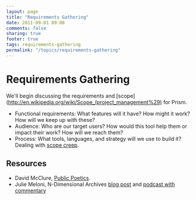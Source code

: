 ```yaml
---
layout: page
title: "Requirements Gathering"
date: 2011-09-01 09:08
comments: false
sharing: true
footer: true
tags: requirements-gathering
permalink: "/topics/requirements-gathering"
---
```

# Requirements Gathering

We'll begin discussing the requirements and [scope](http://en.wikipedia.org/wiki/Scope_(project_management%29) for Prism.

* Functional requirements: What features will it have? How might it work? How will we keep up with these?
* Audience: Who are our target users? How would this tool help them or impact their work? How will we reach them?
* Process: What tools, languages, and strategy will we use to build it? Dealing with [scope creep](http://en.wikipedia.org/wiki/Scope_creep).

## Resources

* David McClure, [Public Poetics](http://publicpoetics.org).
* Julie Meloni, N-Dimensional Archives [blog post](http://www.academicsandbox.com/blog/?p=430) and [podcast with commentary](http://www.scholarslab.org/podcasts/julie-meloni-n-dimensional-archives/)


